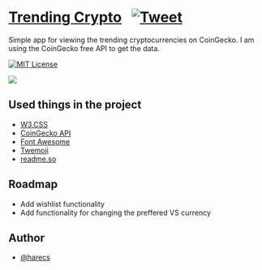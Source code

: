 
# [Trending Crypto](https://trendingcrypto.glitch.me) &nbsp; [![Tweet](https://img.shields.io/twitter/url/http/shields.io.svg?style=social)](https://twitter.com/intent/tweet?text=Get%20trending%20cryptocurrency%20coins&url=https://github.com/harecs/TrendingCrypto&hashtags=crypto,trends,javascript,developers)

Simple app for viewing the trending cryptocurrencies on CoinGecko. I am using the CoinGecko free API to get the data.


[![MIT License](https://img.shields.io/badge/License-MIT-green.svg)](https://github.com/harecs/TrendingCrypto/blob/main/LICENSE)

![](https://repository-images.githubusercontent.com/624015255/1a112fb3-1532-46f2-ad75-b1a181aac40c)
## Used things in the project

 - [W3.CSS](https://www.w3schools.com/w3css/default.asp)
 - [CoinGecko API](https://www.coingecko.com/en/api/documentation)
 - [Font Awesome](https://fontawesome.com)
 - [Twemoji](https://twemoji.twitter.com)
 - [readme.so](https://readme.so)


## Roadmap

- Add wishlist functionality
- Add functionality for changing the preffered VS currency


## Author

- [@harecs](https://www.github.com/harecs)
